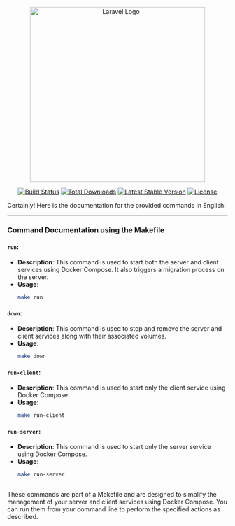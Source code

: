 <p align="center"><a href="https://laravel.com" target="_blank"><img src="https://raw.githubusercontent.com/laravel/art/master/logo-lockup/5%20SVG/2%20CMYK/1%20Full%20Color/laravel-logolockup-cmyk-red.svg" width="400" alt="Laravel Logo"></a></p>

<p align="center">
<a href="https://github.com/laravel/framework/actions"><img src="https://github.com/laravel/framework/workflows/tests/badge.svg" alt="Build Status"></a>
<a href="https://packagist.org/packages/laravel/framework"><img src="https://img.shields.io/packagist/dt/laravel/framework" alt="Total Downloads"></a>
<a href="https://packagist.org/packages/laravel/framework"><img src="https://img.shields.io/packagist/v/laravel/framework" alt="Latest Stable Version"></a>
<a href="https://packagist.org/packages/laravel/framework"><img src="https://img.shields.io/packagist/l/laravel/framework" alt="License"></a>
</p>

Certainly! Here is the documentation for the provided commands in English:

---

### Command Documentation using the Makefile

#### `run`:

- **Description**: This command is used to start both the server and client services using Docker Compose. It also
  triggers a migration process on the server.
- **Usage**:
  ```bash
  make run
  ```

#### `down`:

- **Description**: This command is used to stop and remove the server and client services along with their associated
  volumes.
- **Usage**:
  ```bash
  make down
  ```
  
#### `run-client`:

- **Description**: This command is used to start only the client service using Docker Compose.
- **Usage**:
  ```bash
  make run-client
  ```

#### `run-server`:

- **Description**: This command is used to start only the server service using Docker Compose.
- **Usage**:
  ```bash
  make run-server
 

These commands are part of a Makefile and are designed to simplify the management of your server and client services
using Docker Compose. You can run them from your command line to perform the specified actions as described.


